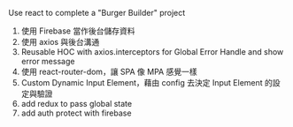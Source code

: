 Use react to complete a "Burger Builder" project

1. 使用 Firebase 當作後台儲存資料
2. 使用 axios 與後台溝通
3. Reusable HOC with axios.interceptors for Global Error Handle and show error message
4. 使用 react-router-dom，讓 SPA 像 MPA 感覺一樣
5. Custom Dynamic Input Element，藉由 config 去決定 Input Element 的設定與驗證
6. add redux to pass global state
7. add auth protect with firebase